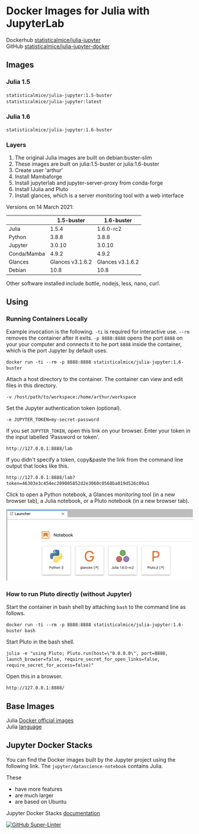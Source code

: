 # Docker Images for Julia with JupyterLab

Dockerhub [statisticalmice/julia-jupyter](https://hub.docker.com/repository/docker/statisticalmice/julia-jupyter)  
GitHub [statisticalmice/julia-jupyter-docker](https://github.com/StatisticalMice/julia-jupyter-docker)

## Images

### Julia 1.5

`statisticalmice/julia-jupyter:1.5-buster`  
`statisticalmice/julia-jupyter:latest`

### Julia 1.6

`statisticalmice/julia-jupyter:1.6-buster`

### Layers

1. The original Julia images are built on debian:buster-slim
2. These images are built on julia:1.5-buster or julia:1.6-buster
3. Create user 'arthur'
4. Install Mambaforge
5. Install jupyterlab and jupyter-server-proxy from conda-forge
6. Install IJulia and Pluto
7. Install glances, which is a server monitoring tool with a web interface

Versions on 14 March 2021:  

|        | 1.5-buster | 1.6-buster |
|---------|-------|-----------|
| Julia   | 1.5.4 | 1.6.0-rc2 |
| Python  | 3.8.8   | 3.8.8     |
| Jupyter | 3.0.10   | 3.0.10     |
| Conda/Mamba   | 4.9.2   | 4.9.2     |
| Glances | Glances v3.1.6.2 | Glances v3.1.6.2|
| Debian  | 10.8  | 10.8      |

Other software installed include bottle, nodejs, less, nano, curl.

## Using

### Running Containers Locally

Example invocation is the following. `-ti` is required for interactive use. `--rm` removes the container after it exits. `-p 8888:8888` opens the port `8888` on your your computer and connects it to he port `8888` inside the container, which is the port Jupyter by default uses.

```
docker run -ti --rm -p 8888:8888 statisticalmice/julia-jupyter:1.6-buster
```

Attach a host directory to the container. The container can view and edit files in this directory.

```
-v /host/path/to/workspace:/home/arthur/workspace
```

Set the Jupyter authentication token (optional).

```
-e JUPYTER_TOKEN=my-secret-password
```

If you set `JUPYTER_TOKEN`, open this link on your browser. Enter your token in the input labelled 'Password or token'.

```
http://127.0.0.1:8888/lab
```

If you didn't specify a token, copy&paste the link from the command line output that looks like this.

```
http://127.0.0.1:8888/lab?token=46303e3c454ec209005852d2e3060c0568ba019d526c09a1
```

Click to open a Python notebook, a Glances monitoring tool (in a new browser tab), a Julia notebook, or a Pluto notebook (in a new browser tab).

![notebook launcher image](launcher.png "Launcher")


### How to run Pluto directly (without Jupyter)

Start the container in bash shell by attaching `bash` to the command line as follows.

```
docker run -ti --rm -p 8888:8888 statisticalmice/julia-jupyter:1.6-buster bash
```

Start Pluto in the bash shell.

```
julia -e "using Pluto; Pluto.run(host=\"0.0.0.0\", port=8888, launch_browser=false, require_secret_for_open_links=false, require_secret_for_access=false)"
```

Open this in a browser.

```
http://127.0.0.1:8888/
```

## Base Images

Julia [Docker official images](https://hub.docker.com/_/julia)  
Julia [language](https://julialang.org)

## Jupyter Docker Stacks

You can find the Docker images built by the Jupyter project using the following link. The `jupyter/datascience-notebook` contains Julia.

These
* have more features
* are much larger
* are based on Ubuntu

Jupyter Docker Stacks [documentation](https://jupyter-docker-stacks.readthedocs.io/en/latest/)

[![GitHub Super-Linter](https://github.com/StatisticalMice/julia-jupyter-docker/workflows/Super-Linter/badge.svg)](https://github.com/marketplace/actions/super-linter)
